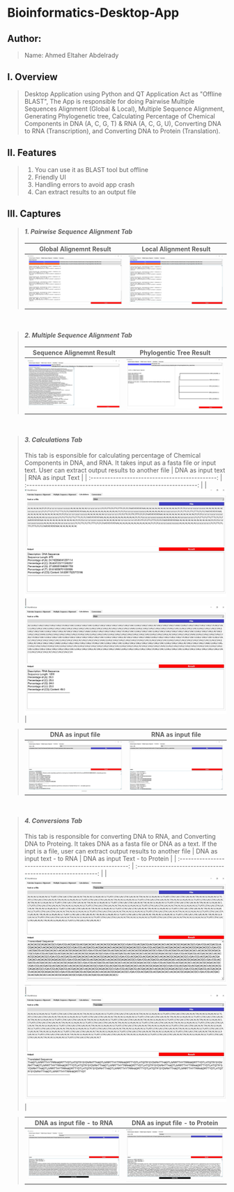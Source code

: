 # Bioinformatics-Desktop-App

## Author:

> Name: Ahmed Eltaher Abdelrady

## **I. Overview**

> Desktop Application using Python and QT Application Act as "Offline BLAST", The App is responsible for doing Pairwise Multiple Sequences Alignment (Global &amp; Local), Multiple Sequence Alignment, Generating Phylogenetic tree, Calculating Percentage of Chemical Components in DNA (A, C, G, T) &amp; RNA (A, C, G, U), Converting DNA to RNA (Transcription), and Converting DNA to Protein (Translation).

## **II. Features**

> 1. You can use it as BLAST tool but offline
> 2. Friendly UI
> 3. Handling errors to avoid app crash
> 4. Can extract results to an output file

## **III. Captures**

> #### **_1. Pairwise Sequence Alignment Tab_**
>
> |           Global Alignemnt Result            |               Local Alignment Result                |
> | :------------------------------------------: | :-------------------------------------------------: |
> | ![Global Alignemnt ](./Captures/Capture.JPG) | ![Local Alignment Result ](./Captures/Capture2.JPG) |

&nbsp;

> #### **_2. Multiple Sequence Alignment Tab_**
>
> |           Sequence Alignemnt Result           |               Phylogentic Tree Result               |
> | :-------------------------------------------: | :-------------------------------------------------: |
> | ![Global Alignemnt ](./Captures/Capture3.JPG) | ![Local Alignment Result ](./Captures/Capture4.JPG) |

&nbsp;

> #### **_3. Calculations Tab_**
>
> This tab is esponsible for calculating percentage of Chemical Components in DNA, and RNA. It takes input as a fasta file or input text. User can extract output results to another file
> | DNA as input text | RNA as input Text |
> | :---------------------------------------------: | :-------------------------------------------------------------: |
> | ![DNA as input text ](./Captures/Capture5.JPG) | ![RNA as input Text ](./Captures/Capture6.JPG) |

> |               DNA as input file                |               RNA as input file                |
> | :--------------------------------------------: | :--------------------------------------------: |
> | ![DNA as input text ](./Captures/Capture7.JPG) | ![RNA as input Text ](./Captures/Capture8.JPG) |

&nbsp;

> #### **_4. Conversions Tab_**
>
> This tab is responsible for converting DNA to RNA, and Converting DNA to Proteing. It takes DNA as a fasta file or DNA as a text.
> If the inpt is a file, user can extract output results to another file
> | DNA as input text - to RNA | DNA as input Text - to Protein |
> | :-----------------------------------------------------: | :---------------------------------------------------------: |
> | ![DNA as input text - to RNA ](./Captures/Capture9.JPG) | ![DNA as input Text - to Protein](./Captures/Capture10.JPG) |

> |                DNA as input file - to RNA                |               DNA as input file - to Protein                |
> | :------------------------------------------------------: | :---------------------------------------------------------: |
> | ![DNA as input file - to RNA ](./Captures/Capture11.JPG) | ![DNA as input file - to Protein](./Captures/Capture12.JPG) |
